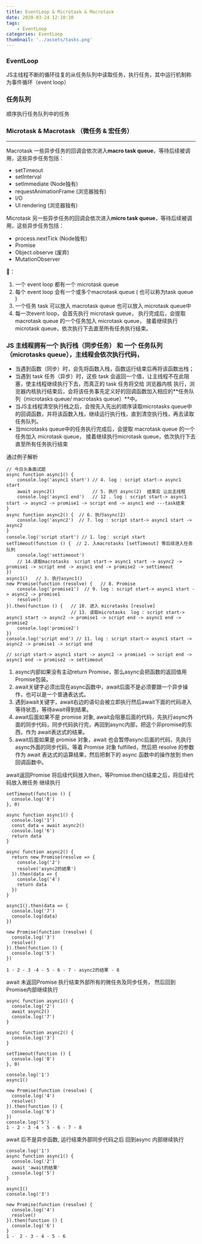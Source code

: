```yaml
---
title: EventLoop & Microtask & Macrotask
date: 2020-03-24 12:10:10
tags:
    - EventLoop
categories: EventLoop
thumbnail: '../assets/tasks.png'
---
```

### EventLoop
JS主线程不断的循环往复的从任务队列中读取任务，执行任务，其中运行机制称为事件循环（event loop）

### 任务队列
顺序执行任务队列中的任务
<!-- more -->

### Microtask & Macrotask （微任务 & 宏任务）
------
Macrotask
一些异步任务的回调会依次进入<b>macro task queue</b>，等待后续被调用，这些异步任务包括：
- setTimeout
- setInterval
- setImmediate (Node独有)
- requestAnimationFrame (浏览器独有)
- I/O
- UI rendering (浏览器独有)

Microtask
另一些异步任务的回调会依次进入<b>micro task queue</b>，等待后续被调用，这些异步任务包括：
- process.nextTick (Node独有)
- Promise
- Object.observe  (废弃)
- MutationObserver

🐖：
1. 一个 event loop 都有一个 microtask queue
2. 每个 event loop 会有一个或多个macrotask queue ( 也可以称为task queue )
3. 一个任务 task 可以放入 macrotask queue 也可以放入 microtask queue中
4. 每一次event loop，会首先执行 microtask queue， 执行完成后，会提取 macrotask queue 的一个任务加入 microtask queue， 接着继续执行microtask queue，依次执行下去直至所有任务执行结束。

### JS 主线程拥有一个 执行栈（同步任务） 和 一个 任务队列（microtasks queue），主线程会依次执行代码，

- 当遇到函数（同步）时，会先将函数入栈，函数运行结束后再将该函数出栈；
- 当遇到 task 任务（异步）时，这些 task 会返回一个值，让主线程不在此阻塞，使主线程继续执行下去，而真正的 task 任务将交给 浏览器内核 执行，浏览器内核执行结束后，会将该任务事先定义好的回调函数加入相应的**任务队列（microtasks queue/ macrotasks queue）**中。
- 当JS主线程清空执行栈之后，会按先入先出的顺序读取microtasks queue中的回调函数，并将该函数入栈，继续运行执行栈，直到清空执行栈，再去读取任务队列。
- 当microtasks queue中的任务执行完成后，会提取 macrotask queue 的一个任务加入 microtask queue， 接着继续执行microtask queue，依次执行下去直至所有任务执行结束

通过例子解析
```
// 今日头条面试题
async function async1() {
    console.log('async1 start') // 4. log : script start-> async1 start
    await async2()              // 5. 执行 async(2)  结束后 让出主线程
    console.log('async1 end')   // 12 . log : script start-> async1 start -> async2 -> promise1 -> script end -> async1 end ---task结束
}
async function async2() {  // 6. 执行async(2) 
    console.log('async2')  // 7. log : script start-> async1 start -> async2
}
console.log('script start') // 1. log： script start
setTimeout(function () {  // 2. 入macrotasks [setTimeout] 等后续进入任务队列
    console.log('settimeout')
    // 14.读取macrotasks  script start-> async1 start -> async2 -> promise1 -> script end -> async1 end -> promise2 -> settimeout
})
async1()   // 3. 执行async1()
new Promise(function (resolve) {   // 8. Promise 
    console.log('promise1')  // 9. log : script start-> async1 start -> async2 -> promise1
    resolve()
}).then(function () {   // 10. 进入 microtasks [resolve]  
                        // 13. 读取microtasks  log : script start-> async1 start -> async2 -> promise1 -> script end -> async1 end -> promise2
    console.log('promise2')
})
console.log('script end') // 11. log : script start-> async1 start -> async2 -> promise1 -> script end

// script start-> async1 start -> async2 -> promise1 -> script end -> async1 end -> promise2 -> settimeout
```
1. async内部如果没有主动return Promise，那么async会把函数的返回值用Promise包装。
2. await关键字必须出现在async函数中，await后面不是必须要跟一个异步操作，也可以是一个普通表达式。
3. 遇到await关键字，await右边的语句会被立即执行然后await下面的代码进入等待状态，等待await得到结果。
4. await后面如果不是 promise 对象, await会阻塞后面的代码，先执行async外面的同步代码，同步代码执行完，再回到async内部，把这个非promise的东西，作为 await表达式的结果。
5. await后面如果是 promise 对象，await 也会暂停async后面的代码，先执行async外面的同步代码，等着 Promise 对象 fulfilled，然后把 resolve 的参数作为 await 表达式的运算结果，然后把剩下的 async 函数中的操作放到 then 回调函数中。

await返回Promise
将后续代码放入then，等Promise.then()结束之后，将后续代码放入微任务
继续执行
```
setTimeout(function () {
  console.log('8')
}, 0)

async function async1() {
  console.log('1')
  const data = await async2()
  console.log('6')
  return data
}

async function async2() {
  return new Promise(resolve => {
    console.log('2')
    resolve('async2的结果')
  }).then(data => {
    console.log('4')
    return data
  })
}

async1().then(data => {
  console.log('7')
  console.log(data)
})

new Promise(function (resolve) {
  console.log('3')
  resolve()
}).then(function () {
  console.log('5')
})

1 - 2 - 3 -4 - 5 - 6 - 7 - async2的结果 - 8
```
await 未返回Promise
执行结束外部所有的微任务及同步任务， 然后回到Promise内部继续执行
```
async function async1() {
  console.log('2')
  await async2()
  console.log('7')
}

async function async2() {
  console.log('3')
}

setTimeout(function () {
  console.log('8')
}, 0)

console.log('1')
async1()

new Promise(function (resolve) {
  console.log('4')
  resolve()
}).then(function () {
  console.log('6')
})
console.log('5')
1 - 2 - 3 -4 - 5 - 6 - 7 - 8
```
await 后不是异步函数, 运行结束外部同步代码之后
回到async 内部继续执行
```
console.log('1')
async function async1() {
  console.log('2')
  await 'await的结果'
  console.log('5')
}

async1()
console.log('3')

new Promise(function (resolve) {
  console.log('4')
  resolve()
}).then(function () {
  console.log('6')
}
1 -  2 - 3 - 4 - 5 - 6
```
